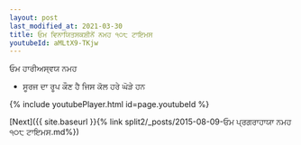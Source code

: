 ```yaml
---
layout: post
last_modified_at: 2021-03-30
title: ਓਮ ਵਿਨਾਯਿਤਸਕਸ਼ੀਨੇਂ ਨਮਹ ੧੦੮ ਟਾਇਮਸ
youtubeId: aMLtX9-TKjw
---
```

 
 
 ਓਮ ਹਾਰੀਅਸ੍ਵਯ ਨਮਹ  
 
 -  ਸੂਰਜ ਦਾ ਰੂਪ ਕੌਣ ਹੈ ਜਿਸ ਕੋਲ ਹਰੇ ਘੋੜੇ ਹਨ 
 
  
 
  
 
 
 
 
 
 


{% include youtubePlayer.html id=page.youtubeId %}
 
[Next]({{ site.baseurl }}{% link  split2/_posts/2015-08-09-ਓਮ ਪ੍ਰਗਰਾਹਾਯਾ ਨਮਹ ੧੦੮ ਟਾਇਮਸ.md%})
 

